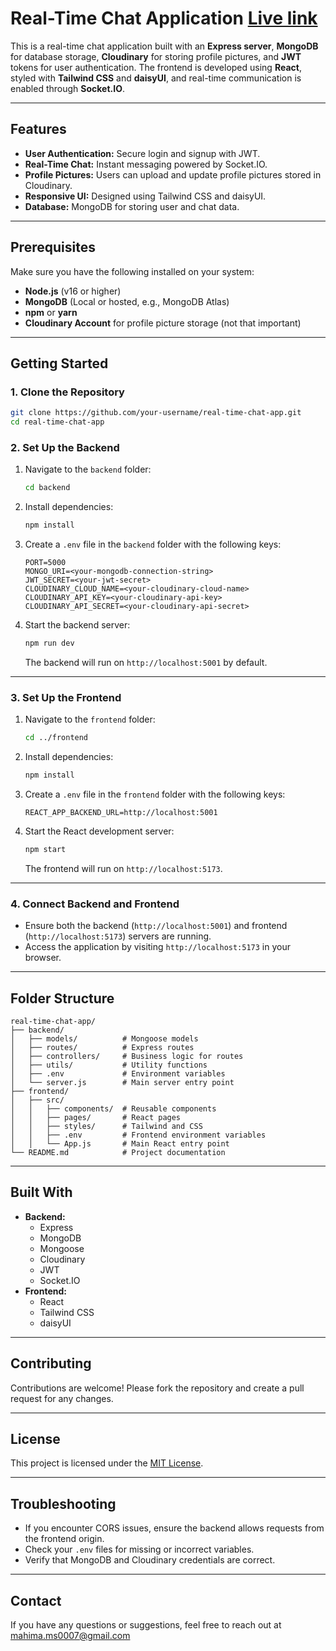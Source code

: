# Real-Time Chat Application [Live link](https://real-time-chat-app-d7vu.onrender.com/login)

This is a real-time chat application built with an **Express server**, **MongoDB** for database storage, **Cloudinary** for storing profile pictures, and **JWT** tokens for user authentication. The frontend is developed using **React**, styled with **Tailwind CSS** and **daisyUI**, and real-time communication is enabled through **Socket.IO**.

---

## Features
- **User Authentication:** Secure login and signup with JWT.
- **Real-Time Chat:** Instant messaging powered by Socket.IO.
- **Profile Pictures:** Users can upload and update profile pictures stored in Cloudinary.
- **Responsive UI:** Designed using Tailwind CSS and daisyUI.
- **Database:** MongoDB for storing user and chat data.

---

## Prerequisites
Make sure you have the following installed on your system:
- **Node.js** (v16 or higher)
- **MongoDB** (Local or hosted, e.g., MongoDB Atlas)
- **npm** or **yarn**
- **Cloudinary Account** for profile picture storage (not that important)

---

## Getting Started

### 1. Clone the Repository
```bash
git clone https://github.com/your-username/real-time-chat-app.git
cd real-time-chat-app
```

### 2. Set Up the Backend
1. Navigate to the `backend` folder:
   ```bash
   cd backend
   ```

2. Install dependencies:
   ```bash
   npm install
   ```

3. Create a `.env` file in the `backend` folder with the following keys:
   ```env
   PORT=5000
   MONGO_URI=<your-mongodb-connection-string>
   JWT_SECRET=<your-jwt-secret>
   CLOUDINARY_CLOUD_NAME=<your-cloudinary-cloud-name>
   CLOUDINARY_API_KEY=<your-cloudinary-api-key>
   CLOUDINARY_API_SECRET=<your-cloudinary-api-secret>
   ```

4. Start the backend server:
   ```bash
   npm run dev
   ```

   The backend will run on `http://localhost:5001` by default.

---

### 3. Set Up the Frontend
1. Navigate to the `frontend` folder:
   ```bash
   cd ../frontend
   ```

2. Install dependencies:
   ```bash
   npm install
   ```

3. Create a `.env` file in the `frontend` folder with the following keys:
   ```env
   REACT_APP_BACKEND_URL=http://localhost:5001
   ```

4. Start the React development server:
   ```bash
   npm start
   ```

   The frontend will run on `http://localhost:5173`.

---

### 4. Connect Backend and Frontend
- Ensure both the backend (`http://localhost:5001`) and frontend (`http://localhost:5173`) servers are running.
- Access the application by visiting `http://localhost:5173` in your browser.

---

## Folder Structure
```plaintext
real-time-chat-app/
├── backend/
│   ├── models/          # Mongoose models
│   ├── routes/          # Express routes
│   ├── controllers/     # Business logic for routes
│   ├── utils/           # Utility functions
│   ├── .env             # Environment variables
│   └── server.js        # Main server entry point
├── frontend/
│   ├── src/
│   │   ├── components/  # Reusable components
│   │   ├── pages/       # React pages
│   │   ├── styles/      # Tailwind and CSS
│   │   ├── .env         # Frontend environment variables
│   │   └── App.js       # Main React entry point
└── README.md            # Project documentation
```

---

## Built With
- **Backend:**
  - Express
  - MongoDB
  - Mongoose
  - Cloudinary
  - JWT
  - Socket.IO
- **Frontend:**
  - React
  - Tailwind CSS
  - daisyUI

---

## Contributing
Contributions are welcome! Please fork the repository and create a pull request for any changes.

---

## License
This project is licensed under the [MIT License](LICENSE).

---

## Troubleshooting
- If you encounter CORS issues, ensure the backend allows requests from the frontend origin.
- Check your `.env` files for missing or incorrect variables.
- Verify that MongoDB and Cloudinary credentials are correct.

---

## Contact
If you have any questions or suggestions, feel free to reach out at mahima.ms0007@gmail.com

